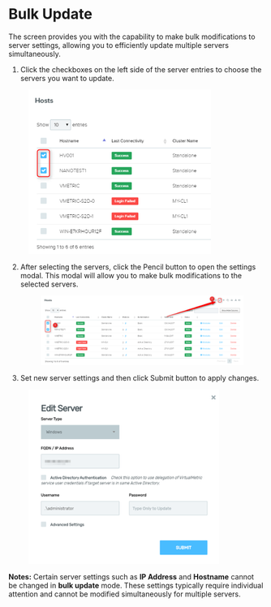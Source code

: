 # Bulk Update

The screen provides you with the capability to make bulk modifications to server settings, allowing you to efficiently update multiple servers simultaneously.

1. Click the checkboxes on the left side of the server entries to choose the servers you want to update.

<div align="left">

<figure><img src="../../../.gitbook/assets/image (565).png" alt="" width="359"><figcaption></figcaption></figure>

</div>

2.  After selecting the servers, click the Pencil button to open the settings modal. This modal will allow you to make bulk modifications to the selected servers.

    <div align="left">

    <figure><img src="../../../.gitbook/assets/image (566).png" alt=""><figcaption></figcaption></figure>

    </div>
3. Set new server settings and then click Submit button to apply changes.

<div align="left">

<figure><img src="../../../.gitbook/assets/image (567).png" alt="" width="375"><figcaption></figcaption></figure>

</div>

**Notes:** Certain server settings such as **IP Address** and **Hostname** cannot be changed in **bulk update** mode. These settings typically require individual attention and cannot be modified simultaneously for multiple servers.
